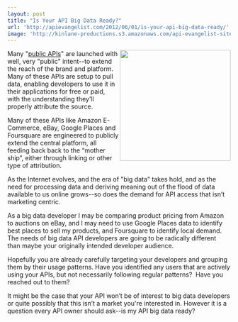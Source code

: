 ```yaml
---
layout: post
title: "Is Your API Big Data Ready?"
url: 'http://apievangelist.com/2012/06/01/is-your-api-big-data-ready/'
image: 'http://kinlane-productions.s3.amazonaws.com/api-evangelist-site/blog/big-data-matrix.jpg'
---
```


<img class="c1" src="http://kinlane-productions.s3.amazonaws.com/big-data-matrix.jpg" alt="" width="250" align="right" />

Many "[public APIs][1]" are launched with well, very "public" intent--to extend the reach of the brand and platform. Many of these APIs are setup to pull data, enabling developers to use it in their applications for free or paid, with the understanding they’ll properly attribute the source.

Many of these APIs like Amazon E-Commerce, eBay, Google Places and Foursquare are engineered to publicly extend the central platform, all feeding back back to the “mother ship”, either through linking or other type of attribution.

As the Internet evolves, and the era of "big data" takes hold, and as the need for processing data and deriving meaning out of the flood of data available to us online grows--so does the demand for API access that isn’t marketing centric.

As a big data developer I may be comparing product pricing from Amazon to auctions on eBay, and I may need to use Google Places data to identify best places to sell my products, and Foursquare to identify local demand. The needs of big data API developers are going to be radically different than maybe your originally intended developer audience.

Hopefully you are already carefully targeting your developers and grouping them by their usage patterns. Have you identified any users that are actively using your APIs, but not necessarily following regular patterns?  Have you reached out to them?

It might be the case that your API won’t be of interest to big data developers or quite possibly that this isn’t a market you're interested in. However it is a question every API owner should ask--is my API big data ready?

   [1]: http://apivoice.com/2012/05/30/public-api-vs-open-api/ (public APIs)
